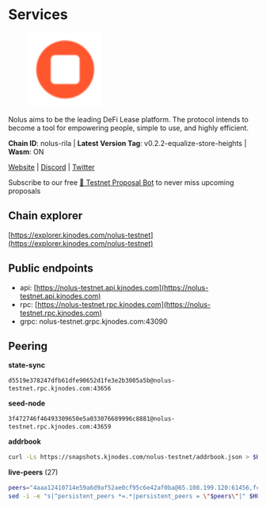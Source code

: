 # Services

<figure><img src="https://raw.githubusercontent.com/kj89/cosmos-images/main/logos/nolus.png" width="150" alt=""><figcaption></figcaption></figure>

Nolus aims to be the leading DeFi Lease platform. The protocol  intends to become a tool for empowering people, simple to use, and highly efficient.

**Chain ID**: nolus-rila | **Latest Version Tag**: v0.2.2-equalize-store-heights | **Wasm**: ON

[Website](https://www.nolus.io) | [Discord](https://discord.gg/nolus-protocol) | [Twitter](https://twitter.com/NolusProtocol)



Subscribe to our free [🤖 Testnet Proposal Bot](https://t.me/kjnodes_testnet_proposal_bot) to never miss upcoming proposals


## Chain explorer
[https://explorer.kjnodes.com/nolus-testnet](https://explorer.kjnodes.com/nolus-testnet)

## Public endpoints

* api: [https://nolus-testnet.api.kjnodes.com](https://nolus-testnet.api.kjnodes.com)
* rpc: [https://nolus-testnet.rpc.kjnodes.com](https://nolus-testnet.rpc.kjnodes.com)
* grpc: nolus-testnet.grpc.kjnodes.com:43090

## Peering

**state-sync**

```text
d5519e378247dfb61dfe90652d1fe3e2b3005a5b@nolus-testnet.rpc.kjnodes.com:43656
```

**seed-node**

```text
3f472746f46493309650e5a033076689996c8881@nolus-testnet.rpc.kjnodes.com:43659
```

**addrbook**
```bash
curl -Ls https://snapshots.kjnodes.com/nolus-testnet/addrbook.json > $HOME/.nolus/config/addrbook.json
```

**live-peers** (27)
```bash
peers="4aaa12410714e59a6d9af52ae0cf95c6e42af0ba@65.108.199.120:61456,fcb82df30d2056c3af024fb389e173d683fe8229@65.108.105.48:19756,1a6e1ad836c993a1a33e7923a5387acdd1c9b590@65.109.90.171:31656,d5519e378247dfb61dfe90652d1fe3e2b3005a5b@65.109.68.190:43656,d71f6a702561b08023810464a96668045dbabd9e@95.214.55.25:26656,b0fa31de7a29b92b4c910cbafb2789626a1db8a9@65.108.9.164:20756,0a7ece014d1dbffe5bc0b7a9f5399573ac8a335d@144.91.92.219:26656,7042490bf1526d8c61c43ffe4d700388b73b905f@65.108.192.123:35656,73e55e512de96e81fa025463f1581daf64172f76@65.108.13.154:31656,b04b320e306ccd38b3da4d5ebc8099ceff452c65@178.63.8.245:61456,03ec7af23216082eeccc690b7bdcbe497bf2dcf8@136.243.88.91:9000,8b0b427b4567a7a66f05fab1146ee97b52ad7958@93.189.30.119:26656,46e87e63ebfb628613a7c33ff69946ebd45fa510@176.99.142.180:36656,b19bd98f29fefc0c78e6b16b02e652a2148d3bfe@91.223.3.144:26556,2e146ac9281e3797cbe1ad053e5ce6046b972c15@65.109.140.29:37656,e6e48680fa62c03bed242c52eb21d3cbe44a6752@46.8.210.144:26856,17cc34fc4a5c91e67bc7e11b9c15cad10dd11336@138.201.221.94:26656,79eea22837193c2b8e4d9ad1c633486f30faaa1c@144.76.27.79:56656,6c7df995fc208bf1e46b247eea141923868d9452@185.144.99.9:26656,646d17dc6126bfe79eaeb2b95964323f198c9d3c@65.109.53.60:28656,65cc76edf50ee3cf7a93539f39067d1ed6be1e6d@65.108.224.156:26656,73176af073e4f89609db7aa4ec3561ce1b98d308@85.10.193.246:32656,56f14005119e17ffb4ef3091886e6f7efd375bfd@34.241.107.0:26656,2c0ff6e5f30189559ad336a1eb17ae48fcacc8ee@95.216.14.58:61456,55efbf3711e104ada09b4dadba5890ea2a96d4b7@65.109.116.204:20756,5c2a752c9b1952dbed075c56c600c3a79b58c395@195.3.220.135:27016,a95975f3a58e20ba1c518f3cbb1c23ef7569e4d4@14.241.82.87:26656"
sed -i -e "s|^persistent_peers *=.*|persistent_peers = \"$peers\"|" $HOME/.nolus/config/config.toml
```
